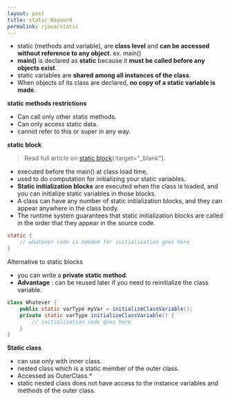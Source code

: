 ```yaml
---
layout: post
title: static Keyword
permalink: /java/static
---
```


* static (methods and variable), are **class level** and **can be accessed without reference to any object**. ex. main()
* **main()** is declared as **static** because it **must be called before any objects exist**.
* static variables are **shared among all instances of the class**.
* When objects of its class are declared, **no copy of a static variable is made**.

**static methods restrictions**
* Can call only other static methods.
* Can only access static data. 
* cannot refer to this or super in any way.

**static block**
> Read full article on [static block](https://docs.oracle.com/javase/tutorial/java/javaOO/initial.html){:target="_blank"}.

* executed before the main() at class load time, 
* used to do computation for initializing your static variables.
* **Static initialization blocks** are executed when the class is loaded, and you can initialize static variables in those blocks.
* A class can have any number of static initialization blocks, and they can appear anywhere in the class body.  
* The runtime system guarantees that static initialization blocks are called in the order that they appear in the source code.

```java
static {
    // whatever code is needed for initialization goes here
}
```

Alternative to static blocks
- you can write a **private static method**.
- **Advantage** : can be reused later if you need to reinitialize the class variable.

```java
class Whatever {
    public static varType myVar = initializeClassVariable();
    private static varType initializeClassVariable() {
        // initialization code goes here
    }
}
```

**Static class**
* can use only with inner class. 
* nested class which is a static member of the outer class.
* Accessed as OuterClass.*
* static nested class does not have access to the instance variables and methods of the outer class.